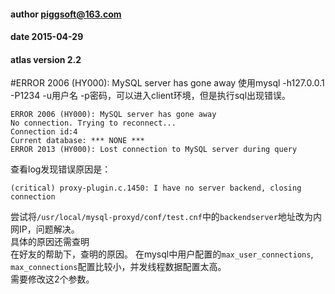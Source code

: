 #### author piggsoft@163.com
#### date 2015-04-29
#### atlas version 2.2

#ERROR 2006 (HY000): MySQL server has gone away
使用mysql -h127.0.0.1 -P1234 -u用户名 -p密码，可以进入client环境，但是执行sql出现错误。   
````shell
ERROR 2006 (HY000): MySQL server has gone away  
No connection. Trying to reconnect...  
Connection id:4  
Current database: *** NONE ***  
ERROR 2013 (HY000): Lost connection to MySQL server during query  
````
查看log发现错误原因是： 
````shell
(critical) proxy-plugin.c.1450: I have no server backend, closing connection  
````
尝试将````/usr/local/mysql-proxyd/conf/test.cnf````中的````backendserver````地址改为内网IP，问题解决。  
具体的原因还需查明  
在好友的帮助下，查明的原因。 在mysql中用户配置的````max_user_connections````, ````max_connections````配置比较小，并发线程数据配置太高。  
需要修改这2个参数。  
